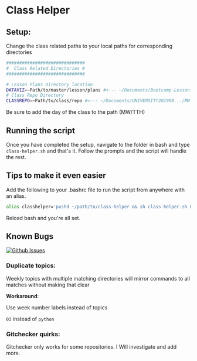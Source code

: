 # Class Helper

## Setup:

Change the class related paths to your local paths for corresponding directories

```bash
##############################
#  Class Related Directories #
##############################

# Lesson Plans Directory location
DATAVIZ=~Path/to/master/lesson/plans #<--- ~/Documents/Bootcamp-Lesson-Plans
# Class Repo Directory
CLASSREPO=~Path/to/class/repo #<--- ~/Documents/UNIVERSITY201908.../MW
```

Be sure to add the day of the class to the path (MW/TTH)

## Running the script

Once you have completed the setup, navigate to the folder in bash and type `class-helper.sh` and that's it. Follow the prompts and the script will handle the rest.

## Tips to make it even easier

Add the following to your .bashrc file to run the script from anywhere with an alias.

```bash
alias classhelper='pushd ~/path/to/class-helper && sh class-helper.sh && popd'
```

Reload bash and you're all set.

## Known Bugs

[![Github Issues](https://img.shields.io/github/issues/TAToolbox/class-helper)](https://github.com/TAToolbox/class-helper/issues)

### Duplicate topics:

Weekly topics with multiple matching directories will mirror commands to all matches without making that clear

**Workaround**:

Use week number labels instead of topics

`03` instead of `python`

### Gitchecker quirks:

Gitchecker only works for some repositories.
I Will investigate and add more.
